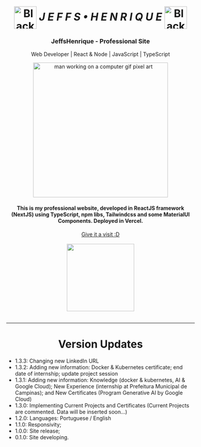 <h1 align="center">
    <img src="https://images-wixmp-ed30a86b8c4ca887773594c2.wixmp.com/f/775dfae9-f9b5-46c9-bcd8-62e7d40ba177/dg8idr3-46121b2a-2beb-4f64-9caa-0d046f39eac0.gif?token=eyJ0eXAiOiJKV1QiLCJhbGciOiJIUzI1NiJ9.eyJzdWIiOiJ1cm46YXBwOjdlMGQxODg5ODIyNjQzNzNhNWYwZDQxNWVhMGQyNmUwIiwiaXNzIjoidXJuOmFwcDo3ZTBkMTg4OTgyMjY0MzczYTVmMGQ0MTVlYTBkMjZlMCIsIm9iaiI6W1t7InBhdGgiOiJcL2ZcLzc3NWRmYWU5LWY5YjUtNDZjOS1iY2Q4LTYyZTdkNDBiYTE3N1wvZGc4aWRyMy00NjEyMWIyYS0yYmViLTRmNjQtOWNhYS0wZDA0NmYzOWVhYzAuZ2lmIn1dXSwiYXVkIjpbInVybjpzZXJ2aWNlOmZpbGUuZG93bmxvYWQiXX0.miZMDoaMYjzwzNQZzuwxLvu2wrgaxbdJ_47bCgtl1PU" alt="Black cat animation gif pixel art" width="60px" align="center" />
    <i> J E F F S • H E N R I Q U E </i>
    <img src="https://images-wixmp-ed30a86b8c4ca887773594c2.wixmp.com/f/775dfae9-f9b5-46c9-bcd8-62e7d40ba177/dg8idr3-46121b2a-2beb-4f64-9caa-0d046f39eac0.gif?token=eyJ0eXAiOiJKV1QiLCJhbGciOiJIUzI1NiJ9.eyJzdWIiOiJ1cm46YXBwOjdlMGQxODg5ODIyNjQzNzNhNWYwZDQxNWVhMGQyNmUwIiwiaXNzIjoidXJuOmFwcDo3ZTBkMTg4OTgyMjY0MzczYTVmMGQ0MTVlYTBkMjZlMCIsIm9iaiI6W1t7InBhdGgiOiJcL2ZcLzc3NWRmYWU5LWY5YjUtNDZjOS1iY2Q4LTYyZTdkNDBiYTE3N1wvZGc4aWRyMy00NjEyMWIyYS0yYmViLTRmNjQtOWNhYS0wZDA0NmYzOWVhYzAuZ2lmIn1dXSwiYXVkIjpbInVybjpzZXJ2aWNlOmZpbGUuZG93bmxvYWQiXX0.miZMDoaMYjzwzNQZzuwxLvu2wrgaxbdJ_47bCgtl1PU" alt="Black cat animation gif pixel art" width="60px" align="center" />
</h1>

<div align="center">
    <h3>JeffsHenrique - Professional Site</h3>
    <p>Web Developer | React & Node | JavaScript | TypeScript</p>
    <img src="https://i.pinimg.com/originals/15/e7/e3/15e7e300166c962d3b8a22f60b5cac9e.gif" alt="man working on a computer gif pixel art" width="360px" />
</div>

<div align="center">
    <h4>This is my professional website, developed in ReactJS framework (NextJS) using TypeScript, npm libs, Tailwindcss and some MaterialUI Components. Deployed in Vercel.</h4>
    <a href="https://jeffshenrique.vercel.app/" target="_blank">Give it a visit :D</a></br></br>
    <div align="center">
        <img src="https://cdna.artstation.com/p/assets/images/images/018/454/158/original/carolyn-jong-cat-animation.gif?1559441634" width="180px" />
    </div>
</div>

<br />

<hr />

<h1 align="center">Version Updates</h1>

- 1.3.3: Changing new LinkedIn URL
- 1.3.2: Adding new information: Docker & Kubernetes certificate; end date of internship; update project session
- 1.3.1: Adding new information: Knowledge (docker & kubernetes, AI & Google Cloud); New Experience (internship at Prefeitura Municipal de Campinas); and New Certificates (Program Generative AI by Google Cloud)
- 1.3.0: Implementing Current Projects and Certificates (Current Projects are commented. Data will be inserted soon...)
- 1.2.0: Languages: Portuguese / English
- 1.1.0: Responsivity;
- 1.0.0: Site release;
- 0.1.0: Site developing.